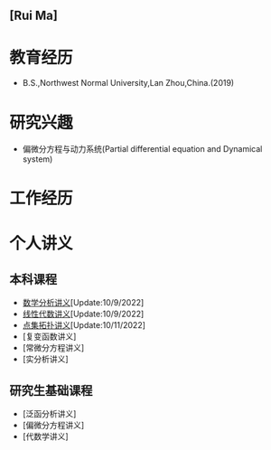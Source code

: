 ## [Rui Ma]

# 教育经历
* B.S.,Northwest Normal University,Lan Zhou,China.(2019)  

# 研究兴趣
* 偏微分方程与动力系统(Partial differential equation and Dynamical system)  

# 工作经历
  
# 个人讲义
## 本科课程
* [数学分析讲义](数学分析.pdf)[Update:10/9/2022]
* [线性代数讲义](线性代数.pdf)[Update:10/9/2022]
* [点集拓扑讲义](拓扑.pdf)[Update:10/11/2022]
* [复变函数讲义]
* [常微分方程讲义]
* [实分析讲义]
  
## 研究生基础课程
* [泛函分析讲义]
* [偏微分方程讲义]
* [代数学讲义]
